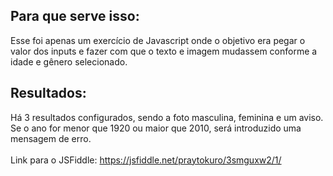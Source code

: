 ## Para que serve isso:<br />

Esse foi apenas um exercício de Javascript onde o objetivo era pegar o valor dos inputs e fazer com que o texto e imagem mudassem conforme a idade e gênero selecionado.

## Resultados:<br />

Há 3 resultados configurados, sendo a foto masculina, feminina e um aviso.
Se o ano for menor que 1920 ou maior que 2010, será introduzido uma mensagem de erro.<br /> <br />
Link para o JSFiddle: https://jsfiddle.net/praytokuro/3smguxw2/1/
